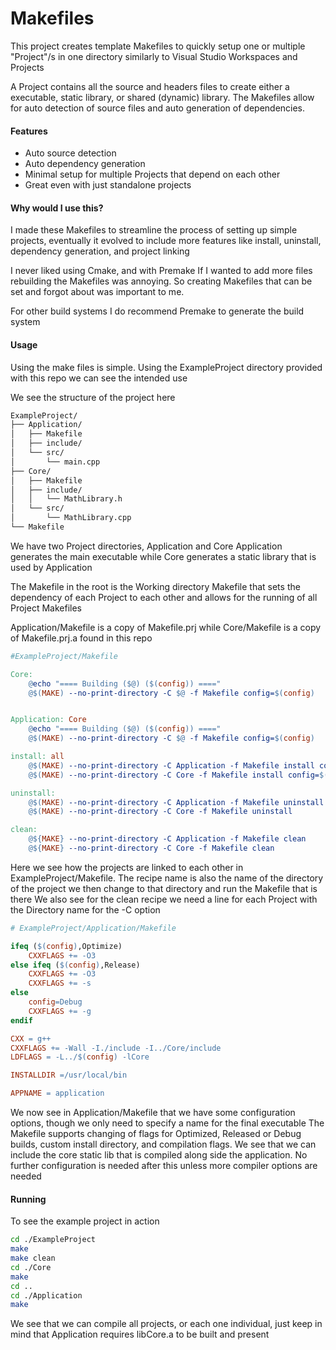 # Makefiles

This project creates template Makefiles to quickly setup one or multiple "Project"/s in one directory
similarly to Visual Studio Workspaces and Projects

A Project contains all the source and headers files to create either a executable, static library, or shared (dynamic) library.
The Makefiles allow for auto detection of source files and auto generation of dependencies.

#### Features

- Auto source detection
- Auto dependency generation
- Minimal setup for multiple Projects that depend on each other
- Great even with just standalone projects

#### Why would I use this?

I made these Makefiles to streamline the process of setting up simple projects, eventually it evolved to include more features like
install, uninstall, dependency generation, and project linking

I never liked using Cmake, and with Premake If I wanted to add more files rebuilding the Makefiles was annoying. So creating Makefiles that can be set and forgot about was important to me.

For other build systems I do recommend Premake to generate the build system

#### Usage

Using the make files is simple. Using the ExampleProject directory provided with this repo we can see the intended use

We see the structure of the project here
```bash
ExampleProject/
├── Application/
│   ├── Makefile
│   ├── include/
│   └── src/
│       └── main.cpp
├── Core/
│   ├── Makefile
│   ├── include/
│   │   └── MathLibrary.h
│   └── src/
│       └── MathLibrary.cpp
└── Makefile
```

We have two Project directories, Application and Core
Application generates the main executable while Core generates a static library that is used by Application

The Makefile in the root is the Working directory Makefile that sets the dependency of each Project to each other and allows for the running of all Project Makefiles

Application/Makefile is a copy of Makefile.prj while Core/Makefile is a copy of Makefile.prj.a found in this repo

``` Makefile
#ExampleProject/Makefile

Core:
    @echo "==== Building ($@) ($(config)) ===="
	@$(MAKE) --no-print-directory -C $@ -f Makefile config=$(config)


Application: Core
	@echo "==== Building ($@) ($(config)) ===="
	@$(MAKE) --no-print-directory -C $@ -f Makefile config=$(config)

install: all
	@$(MAKE) --no-print-directory -C Application -f Makefile install config=$(config)
	@$(MAKE) --no-print-directory -C Core -f Makefile install config=$(config)

uninstall:
	@$(MAKE) --no-print-directory -C Application -f Makefile uninstall 
	@$(MAKE) --no-print-directory -C Core -f Makefile uninstall 

clean:
	@${MAKE} --no-print-directory -C Application -f Makefile clean
	@${MAKE} --no-print-directory -C Core -f Makefile clean
```

Here we see how the projects are linked to each other in ExampleProject/Makefile. The recipe name is also the name of the directory of the project we then change to that directory and run the Makefile that is there
We also see for the clean recipe we need a line for each Project with the Directory name for the -C option

```Makefile
# ExampleProject/Application/Makefile

ifeq ($(config),Optimize)
	CXXFLAGS += -O3
else ifeq ($(config),Release)
	CXXFLAGS += -O3
	CXXFLAGS += -s
else
	config=Debug
	CXXFLAGS += -g
endif

CXX = g++
CXXFLAGS += -Wall -I./include -I../Core/include
LDFLAGS = -L../$(config) -lCore

INSTALLDIR =/usr/local/bin

APPNAME = application

```

We now see in Application/Makefile that we have some configuration options, though we only need to specify a name for the final executable
The Makefile supports changing of flags for Optimized, Released or Debug builds, custom install directory, and compilation flags.
We see that we can include the core static lib that is compiled along side the application. No further configuration is needed after this unless more compiler options are needed

#### Running 

To see the example project in action
```bash
cd ./ExampleProject
make
make clean
cd ./Core
make
cd ..
cd ./Application
make
```

We see that we can compile all projects, or each one individual, just keep in mind that Application requires libCore.a to be built and present
